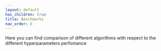 ```yaml
---
layout: default
has_children: true
title: Benchmarks
nav_order: 6
---
```


Here you can find comparison of different algorithms with respect to the different hyperparameters perfomance